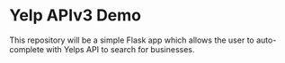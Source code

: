 # Yelp APIv3 Demo

This repository will be a simple Flask app which allows the user to auto-complete with Yelps API to search for businesses.